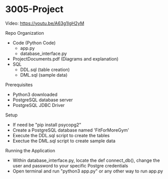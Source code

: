 # 3005-Project

Video: https://youtu.be/A63g1lgH2yM

Repo Organization
- Code (Python Code)
  - app.py
  - database_interface.py
- ProjectDocuments.pdf (Diagrams and explanation)
- SQL
  - DDL.sql (table creation)
  - DML.sql (sample data)

Prerequisites 
- Python3 downloaded
- PostgreSQL database server
- PostgreSQL JDBC Driver

Setup
- If need be "pip install psycopg2"
- Create a PostgreSQL database named 'FitForMoreGym'
- Execute the DDL.sql script to create the tables
- Exectue the DML.sql script to create sample data

Running the Application
- Within database_interface.py, locate the def connect_db(), change the user and password to your specific Postgre credentials
- Open terminal and run "python3 app.py" or any other way to run app.py
